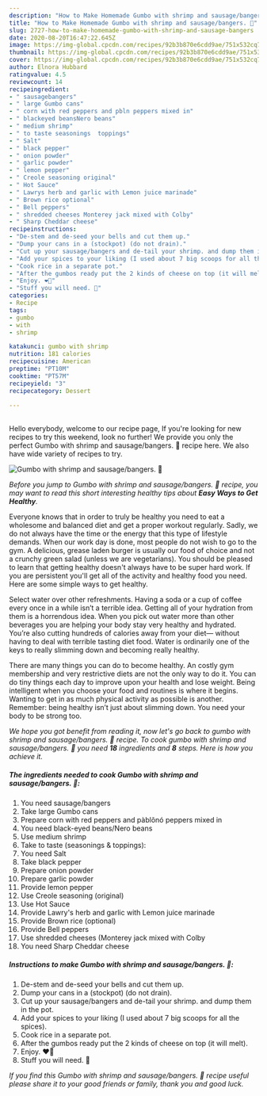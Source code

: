 ```yaml
---
description: "How to Make Homemade Gumbo with shrimp and sausage/bangers. 🙂"
title: "How to Make Homemade Gumbo with shrimp and sausage/bangers. 🙂"
slug: 2727-how-to-make-homemade-gumbo-with-shrimp-and-sausage-bangers
date: 2020-08-20T16:47:22.645Z
image: https://img-global.cpcdn.com/recipes/92b3b870e6cdd9ae/751x532cq70/gumbo-with-shrimp-and-sausagebangers-🙂-recipe-main-photo.jpg
thumbnail: https://img-global.cpcdn.com/recipes/92b3b870e6cdd9ae/751x532cq70/gumbo-with-shrimp-and-sausagebangers-🙂-recipe-main-photo.jpg
cover: https://img-global.cpcdn.com/recipes/92b3b870e6cdd9ae/751x532cq70/gumbo-with-shrimp-and-sausagebangers-🙂-recipe-main-photo.jpg
author: Elnora Hubbard
ratingvalue: 4.5
reviewcount: 14
recipeingredient:
- " sausagebangers"
- " large Gumbo cans"
- " corn with red peppers and pbln peppers mixed in"
- " blackeyed beansNero beans"
- " medium shrimp"
- " to taste seasonings  toppings"
- " Salt"
- " black pepper"
- " onion powder"
- " garlic powder"
- " lemon pepper"
- " Creole seasoning original"
- " Hot Sauce"
- " Lawrys herb and garlic with Lemon juice marinade"
- " Brown rice optional"
- " Bell peppers"
- " shredded cheeses Monterey jack mixed with Colby"
- " Sharp Cheddar cheese"
recipeinstructions:
- "De-stem and de-seed your bells and cut them up."
- "Dump your cans in a (stockpot) (do not drain)."
- "Cut up your sausage/bangers and de-tail your shrimp. and dump them in the pot."
- "Add your spices to your liking (I used about 7 big scoops for all the spices)."
- "Cook rice in a separate pot."
- "After the gumbos ready put the 2 kinds of cheese on top (it will melt)."
- "Enjoy. ❤🙂"
- "Stuff you will need. 🙂"
categories:
- Recipe
tags:
- gumbo
- with
- shrimp

katakunci: gumbo with shrimp 
nutrition: 181 calories
recipecuisine: American
preptime: "PT10M"
cooktime: "PT57M"
recipeyield: "3"
recipecategory: Dessert

---
```

<br>
Hello everybody, welcome to our recipe page, If you're looking for new recipes to try this weekend, look no further! We provide you only the perfect Gumbo with shrimp and sausage/bangers. 🙂 recipe here. We also have wide variety of recipes to try.
<br>


![Gumbo with shrimp and sausage/bangers. 🙂](https://img-global.cpcdn.com/recipes/92b3b870e6cdd9ae/751x532cq70/gumbo-with-shrimp-and-sausagebangers-🙂-recipe-main-photo.jpg)

<i>Before you jump to Gumbo with shrimp and sausage/bangers. 🙂 recipe, you may want to read this short interesting healthy tips about <strong>Easy Ways to Get Healthy</strong>.</i>

Everyone knows that in order to truly be healthy you need to eat a wholesome and balanced diet and get a proper workout regularly. Sadly, we do not always have the time or the energy that this type of lifestyle demands. When our work day is done, most people do not wish to go to the gym. A delicious, grease laden burger is usually our food of choice and not a crunchy green salad (unless we are vegetarians). You should be pleased to learn that getting healthy doesn't always have to be super hard work. If you are persistent you'll get all of the activity and healthy food you need. Here are some simple ways to get healthy.

Select water over other refreshments. Having a soda or a cup of coffee every once in a while isn’t a terrible idea. Getting all of your hydration from them is a horrendous idea. When you pick out water more than other beverages you are helping your body stay very healthy and hydrated. You’re also cutting hundreds of calories away from your diet— without having to deal with terrible tasting diet food. Water is ordinarily one of the keys to really slimming down and becoming really healthy.

There are many things you can do to become healthy. An costly gym membership and very restrictive diets are not the only way to do it. You can do tiny things each day to improve upon your health and lose weight. Being intelligent when you choose your food and routines is where it begins. Wanting to get in as much physical activity as possible is another. Remember: being healthy isn’t just about slimming down. You need your body to be strong too. 


<i>We hope you got benefit from reading it, now let's go back to gumbo with shrimp and sausage/bangers. 🙂 recipe. To cook gumbo with shrimp and sausage/bangers. 🙂 you need <strong>18</strong> ingredients and <strong>8</strong> steps. Here is how you achieve it.
</i>

##### The ingredients needed to cook Gumbo with shrimp and sausage/bangers. 🙂:

1. You need  sausage/bangers
1. Take  large Gumbo cans
1. Prepare  corn with red peppers and pàblõnó peppers mixed in
1. You need  black-eyed beans/Nero beans
1. Use  medium shrimp
1. Take  to taste (seasonings &amp; toppings):
1. You need  Salt
1. Take  black pepper
1. Prepare  onion powder
1. Prepare  garlic powder
1. Provide  lemon pepper
1. Use  Creole seasoning (original)
1. Use  Hot Sauce
1. Provide  Lawry&#39;s herb and garlic with Lemon juice marinade
1. Provide  Brown rice (optional)
1. Provide  Bell peppers
1. Use  shredded cheeses (Monterey jack mixed with Colby
1. You need  Sharp Cheddar cheese


##### Instructions to make Gumbo with shrimp and sausage/bangers. 🙂:

1. De-stem and de-seed your bells and cut them up.
1. Dump your cans in a (stockpot) (do not drain).
1. Cut up your sausage/bangers and de-tail your shrimp. and dump them in the pot.
1. Add your spices to your liking (I used about 7 big scoops for all the spices).
1. Cook rice in a separate pot.
1. After the gumbos ready put the 2 kinds of cheese on top (it will melt).
1. Enjoy. ❤🙂
1. Stuff you will need. 🙂


<i>If you find this Gumbo with shrimp and sausage/bangers. 🙂 recipe useful please share it to your good friends or family, thank you and good luck.</i>
